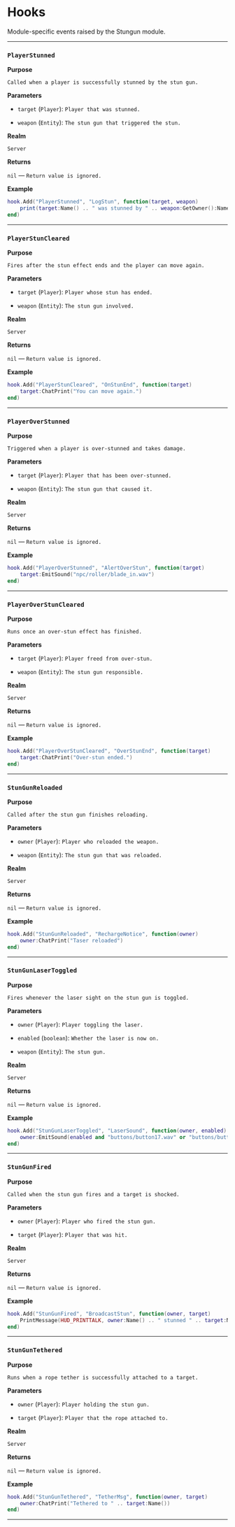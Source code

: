# Hooks

Module-specific events raised by the Stungun module.

---

### `PlayerStunned`

**Purpose**

`Called when a player is successfully stunned by the stun gun.`

**Parameters**

* `target` (`Player`): `Player that was stunned.`

* `weapon` (`Entity`): `The stun gun that triggered the stun.`

**Realm**

`Server`

**Returns**

`nil` — `Return value is ignored.`

**Example**

```lua
hook.Add("PlayerStunned", "LogStun", function(target, weapon)
    print(target:Name() .. " was stunned by " .. weapon:GetOwner():Name())
end)
```

---

### `PlayerStunCleared`

**Purpose**

`Fires after the stun effect ends and the player can move again.`

**Parameters**

* `target` (`Player`): `Player whose stun has ended.`

* `weapon` (`Entity`): `The stun gun involved.`

**Realm**

`Server`

**Returns**

`nil` — `Return value is ignored.`

**Example**

```lua
hook.Add("PlayerStunCleared", "OnStunEnd", function(target)
    target:ChatPrint("You can move again.")
end)
```

---

### `PlayerOverStunned`

**Purpose**

`Triggered when a player is over-stunned and takes damage.`

**Parameters**

* `target` (`Player`): `Player that has been over-stunned.`

* `weapon` (`Entity`): `The stun gun that caused it.`

**Realm**

`Server`

**Returns**

`nil` — `Return value is ignored.`

**Example**

```lua
hook.Add("PlayerOverStunned", "AlertOverStun", function(target)
    target:EmitSound("npc/roller/blade_in.wav")
end)
```

---

### `PlayerOverStunCleared`

**Purpose**

`Runs once an over-stun effect has finished.`

**Parameters**

* `target` (`Player`): `Player freed from over-stun.`

* `weapon` (`Entity`): `The stun gun responsible.`

**Realm**

`Server`

**Returns**

`nil` — `Return value is ignored.`

**Example**

```lua
hook.Add("PlayerOverStunCleared", "OverStunEnd", function(target)
    target:ChatPrint("Over-stun ended.")
end)
```

---

### `StunGunReloaded`

**Purpose**

`Called after the stun gun finishes reloading.`

**Parameters**

* `owner` (`Player`): `Player who reloaded the weapon.`

* `weapon` (`Entity`): `The stun gun that was reloaded.`

**Realm**

`Server`

**Returns**

`nil` — `Return value is ignored.`

**Example**

```lua
hook.Add("StunGunReloaded", "RechargeNotice", function(owner)
    owner:ChatPrint("Taser reloaded")
end)
```

---

### `StunGunLaserToggled`

**Purpose**

`Fires whenever the laser sight on the stun gun is toggled.`

**Parameters**

* `owner` (`Player`): `Player toggling the laser.`

* `enabled` (`boolean`): `Whether the laser is now on.`

* `weapon` (`Entity`): `The stun gun.`

**Realm**

`Server`

**Returns**

`nil` — `Return value is ignored.`

**Example**

```lua
hook.Add("StunGunLaserToggled", "LaserSound", function(owner, enabled)
    owner:EmitSound(enabled and "buttons/button17.wav" or "buttons/button18.wav")
end)
```

---

### `StunGunFired`

**Purpose**

`Called when the stun gun fires and a target is shocked.`

**Parameters**

* `owner` (`Player`): `Player who fired the stun gun.`

* `target` (`Player`): `Player that was hit.`

**Realm**

`Server`

**Returns**

`nil` — `Return value is ignored.`

**Example**

```lua
hook.Add("StunGunFired", "BroadcastStun", function(owner, target)
    PrintMessage(HUD_PRINTTALK, owner:Name() .. " stunned " .. target:Name())
end)
```

---

### `StunGunTethered`

**Purpose**

`Runs when a rope tether is successfully attached to a target.`

**Parameters**

* `owner` (`Player`): `Player holding the stun gun.`

* `target` (`Player`): `Player that the rope attached to.`

**Realm**

`Server`

**Returns**

`nil` — `Return value is ignored.`

**Example**

```lua
hook.Add("StunGunTethered", "TetherMsg", function(owner, target)
    owner:ChatPrint("Tethered to " .. target:Name())
end)
```

---

